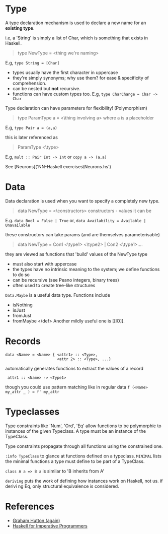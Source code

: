 # Type

A type declaration mechanism is used to declare a new name for an **existing type**.

i.e, a 'String' is simply a list of Char, which is something that exists in Haskell.

> type NewType = <thing we're naming>

E.g, `type String = [Char]`

- types usually have the first character in uppercase
- they're simply synonyms; why use them? for ease & specificity of comprehension.
- can be nested but **not** recursive.
- functions can have custom types too. E.g, `type CharChange = Char -> Char`

Type declaration can have parameters for flexibility! (Polymorphism)
> type ParamType a = <\thing involving a>
> where a is a placeholder

E.g, `type Pair a = (a,a)`

this is later referenced as
>ParamType <\type>

E.g, `mult :: Pair Int -> Int` or `copy a -> (a,a)`

See [Neurons]('NN-Haskell exercises\Neurons.hs')
# Data
Data declaration is used when you want to specify a completely new type.

>data NewType = <\constructors>
>constructors - values it can be

E.g. `data Bool = False | True`
	or, `data Availability = Available | Unavailable`

these constructors can take params (and are themselves parameterisable)
> data NewType = Con1 <\type1> <\type2> | Con2 <\type1>....

they are viewed as functions that 'build' values of the NewType type

- must also start with uppercase
- the types have no intrinsic meaning to the system; we define functions to do so
- can be recursive (see Peano integers, binary trees)
- often used to create tree-like structures

`Data.Maybe` is a useful data type. Functions include
- isNothing
- isJust
- fromJust
- fromMaybe <\def>
Another mildly useful one is [[IO]].
# Records

```
data <Name> = <Name> { <attr1> :: <Type>,
					   <attr 2> :: <Type>, ...}
```

automatically generates functions to extract the values of a record

` attr1 :: <Name> -> <Type1>`

though you could use pattern matching like in regular data
`f (<Name> my_attr _ ) = f' my_attr`

# Typeclasses

Type constraints like 'Num', 'Ord', 'Eq' allow functions to be polymorphic to instances of the given Typeclass. A type must be an instance of the TypeClass.

Type constraints propagate through all functions using the constrained one.

`:info TypeClass` to glance at functions defined on a typeclass.
`MINIMAL` lists the minimal functions a type must define to be part of a TypeClass.

`class A a => B a` is similar to 'B inherits from A'

`deriving` puts the work of defining how instances work on Haskell, not us. if derivi ng Eq, only structural equivalence is considered.
# References

- [Graham Hutton (again)](https://www.youtube.com/watch?v=sYgvpTyFpZ4&list=PLF1Z-APd9zK7usPMx3LGMZEHrECUGodd3&index=12)
- [Haskell for Imperative Programmers](https://www.youtube.com/watch?v=CoNZRKqQi1o&list=PLe7Ei6viL6jGp1Rfu0dil1JH1SHk9bgDV&index=12)